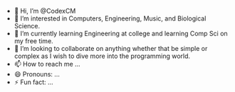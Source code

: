 - 👋 Hi, I’m @CodexCM
- 👀 I’m interested in Computers, Engineering, Music, and Biological Science.
- 🌱 I’m currently learning Engineering at college and learning Comp Sci on my free time.
- 💞️ I’m looking to collaborate on anything whether that be simple or complex as I wish to dive more into the programming world.
- 📫 How to reach me ...
- 😄 Pronouns: ...
- ⚡ Fun fact: ...

<!---
CodexCM/CodexCM is a ✨ special ✨ repository because its `README.md` (this file) appears on your GitHub profile.
You can click the Preview link to take a look at your changes.
--->

